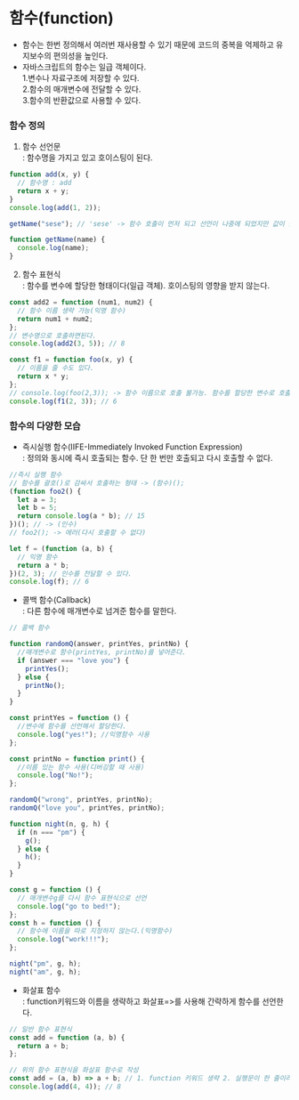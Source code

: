 # 함수(function)

- 함수는 한번 정의해서 여러번 재사용할 수 있기 때문에 코드의 중복을 억제하고 유지보수의 편의성을 높인다.
- 자바스크립트의 함수는 일급 객체이다.  
  1.변수나 자료구조에 저장할 수 있다.  
  2.함수의 매개변수에 전달할 수 있다.  
  3.함수의 반환값으로 사용할 수 있다.

### 함수 정의

1.  함수 선언문  
     : 함수명을 가지고 있고 호이스팅이 된다.

```javascript
function add(x, y) {
  // 함수명 : add
  return x + y;
}
console.log(add(1, 2));

getName("sese"); // 'sese' -> 함수 호출이 먼저 되고 선언이 나중에 되었지만 값이 출력된다.(호이스팅)

function getName(name) {
  console.log(name);
}
```

2. 함수 표현식  
   : 함수를 변수에 할당한 형태이다(일급 객체). 호이스팅의 영향을 받지 않는다.

```javascript
const add2 = function (num1, num2) {
  // 함수 이름 생략 가능(익명 함수)
  return num1 + num2;
};
// 변수명으로 호출하면된다.
console.log(add2(3, 5)); // 8

const f1 = function foo(x, y) {
  // 이름을 줄 수도 있다.
  return x * y;
};
// console.log(foo(2,3)); -> 함수 이름으로 호출 불가능. 함수를 할당한 변수로 호출해야한다.
console.log(f1(2, 3)); // 6
```

### 함수의 다양한 모습

- 즉시실행 함수(IIFE-Immediately Invoked Function Expression)  
  : 정의와 동시에 즉시 호출되는 함수. 단 한 번만 호출되고 다시 호출할 수 없다.

```javascript
//즉시 실행 함수
// 함수를 괄호()로 감싸서 호출하는 형태 -> (함수)();
(function foo2() {
  let a = 3;
  let b = 5;
  return console.log(a * b); // 15
})(); // -> (인수)
// foo2(); -> 에러(다시 호출할 수 없다)

let f = (function (a, b) {
  // 익명 함수
  return a * b;
})(2, 3); // 인수를 전달할 수 있다.
console.log(f); // 6
```

- 콜백 함수(Callback)  
  : 다른 함수에 매개변수로 넘겨준 함수를 말한다.

```javascript
// 콜백 함수

function randomQ(answer, printYes, printNo) {
  //매개변수로 함수(printYes, printNo)를 넣어준다.
  if (answer === "love you") {
    printYes();
  } else {
    printNo();
  }
}

const printYes = function () {
  //변수에 함수를 선언해서 할당한다.
  console.log("yes!"); //익명함수 사용
};

const printNo = function print() {
  //이름 있는 함수 사용(디버깅할 때 사용)
  console.log("No!");
};

randomQ("wrong", printYes, printNo);
randomQ("love you", printYes, printNo);

function night(n, g, h) {
  if (n === "pm") {
    g();
  } else {
    h();
  }
}

const g = function () {
  // 매개변수g를 다시 함수 표현식으로 선언
  console.log("go to bed!");
};
const h = function () {
  // 함수에 이름을 따로 지정하지 않는다.(익명함수)
  console.log("work!!!");
};

night("pm", g, h);
night("am", g, h);
```

- 화살표 함수  
  : function키워드와 이름을 생략하고 화살표=>를 사용해 간략하게 함수를 선언한다.

```javascript
// 일반 함수 표현식
const add = function (a, b) {
  return a + b;
};
```

```javascript
// 위의 함수 표현식을 화살표 함수로 작성
const add = (a, b) => a + b; // 1. function 키워드 생략 2. 실행문이 한 줄이라면 중괄호{}, return키워드도 생략 가능하다.
console.log(add(4, 4)); // 8
```
